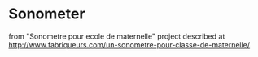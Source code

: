 # Sonometer

from "Sonometre pour ecole de maternelle" project described at 
http://www.fabriqueurs.com/un-sonometre-pour-classe-de-maternelle/